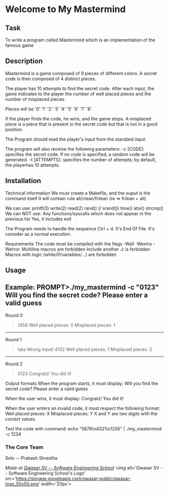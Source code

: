 # Welcome to My Mastermind

## Task
To write a program called Mastermind which is an implementation of the famous game

## Description
Mastermind is a game composed of 9 pieces of different colors.
A secret code is then composed of 4 distinct pieces.

The player has 10 attempts to find the secret code.
After each input, the game indicates to the player the number of well placed pieces and the number of misplaced pieces.

Pieces will be '0' '1' '2' '3' '4' '5' '6' '7' '8'.

If the player finds the code, he wins, and the game stops.
A misplaced piece is a piece that is present in the secret code but that is not in a good position.

The Program should read the player's input from the standard input.

The program will also receive the following parameters:
-c [CODE]: specifies the secret code. If no code is specified, a random code will be generated.
-t [ATTEMPTS]: specifies the number of attempts; by default, the playerhas 10 attempts.

## Installation
Technical information
We must create a Makefile, and the ouput is the command itself
It will contain rule all/clean/fclean (re => fclean + all)

We can use:
printf(3)
write(2)
read(2)
rand() (/ srand())
time()
atoi()
strcmp()
We can NOT use:
Any functions/syscalls which does not appear in the previous list
Yes, it includes exit

The Program needs to handle the sequence Ctrl + d. It's End Of File.
It's consider as a normal execution.

Requirements
The code must be compiled with the flags -Wall -Wextra -Werror.
Multiline macros are forbidden
Include another .c is forbidden
Macros with logic (while/if/variables/...) are forbidden

## Usage
Example:
PROMPT>./my_mastermind -c "0123"
Will you find the secret code?
Please enter a valid guess
---
Round 0
>1456
Well placed pieces: 0
Misplaced pieces: 1
---
Round 1
>tata
Wrong input!
>4132
Well placed pieces: 1
Misplaced pieces: 2
---
Round 2
>0123
Congratz! You did it!

Output formats
When the program starts, it must display:
Will you find the secret code?
Please enter a valid guess

When the user wins, it must display:
Congratz! You did it!

When the user enters an invalid code, it must respect the following format:
Well placed pieces: X
Misplaced pieces: Y
X and Y are two digits with the correct values.

Test the code with command: 
echo "5678\n4321\n1256" | ./my_mastermind -c 1234

### The Core Team
Solo -- Prakash Shrestha


<span><i>Made at <a href='https://qwasar.io'>Qwasar SV -- Software Engineering School</a></i></span>
<span><img alt='Qwasar SV -- Software Engineering School's Logo' src='https://storage.googleapis.com/qwasar-public/qwasar-logo_50x50.png' width='20px'></span>

